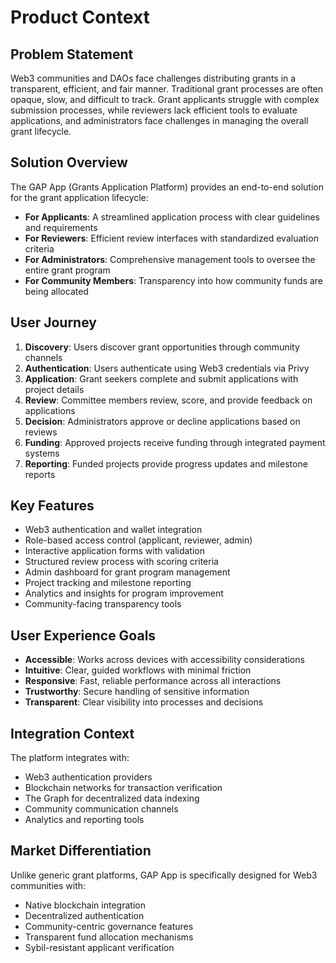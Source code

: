 # Product Context

## Problem Statement

Web3 communities and DAOs face challenges distributing grants in a transparent, efficient, and fair manner. Traditional grant processes are often opaque, slow, and difficult to track. Grant applicants struggle with complex submission processes, while reviewers lack efficient tools to evaluate applications, and administrators face challenges in managing the overall grant lifecycle.

## Solution Overview

The GAP App (Grants Application Platform) provides an end-to-end solution for the grant application lifecycle:

- **For Applicants**: A streamlined application process with clear guidelines and requirements
- **For Reviewers**: Efficient review interfaces with standardized evaluation criteria
- **For Administrators**: Comprehensive management tools to oversee the entire grant program
- **For Community Members**: Transparency into how community funds are being allocated

## User Journey

1. **Discovery**: Users discover grant opportunities through community channels
2. **Authentication**: Users authenticate using Web3 credentials via Privy
3. **Application**: Grant seekers complete and submit applications with project details
4. **Review**: Committee members review, score, and provide feedback on applications
5. **Decision**: Administrators approve or decline applications based on reviews
6. **Funding**: Approved projects receive funding through integrated payment systems
7. **Reporting**: Funded projects provide progress updates and milestone reports

## Key Features

- Web3 authentication and wallet integration
- Role-based access control (applicant, reviewer, admin)
- Interactive application forms with validation
- Structured review process with scoring criteria
- Admin dashboard for grant program management
- Project tracking and milestone reporting
- Analytics and insights for program improvement
- Community-facing transparency tools

## User Experience Goals

- **Accessible**: Works across devices with accessibility considerations
- **Intuitive**: Clear, guided workflows with minimal friction
- **Responsive**: Fast, reliable performance across all interactions
- **Trustworthy**: Secure handling of sensitive information
- **Transparent**: Clear visibility into processes and decisions

## Integration Context

The platform integrates with:

- Web3 authentication providers
- Blockchain networks for transaction verification
- The Graph for decentralized data indexing
- Community communication channels
- Analytics and reporting tools

## Market Differentiation

Unlike generic grant platforms, GAP App is specifically designed for Web3 communities with:

- Native blockchain integration
- Decentralized authentication
- Community-centric governance features
- Transparent fund allocation mechanisms
- Sybil-resistant applicant verification
